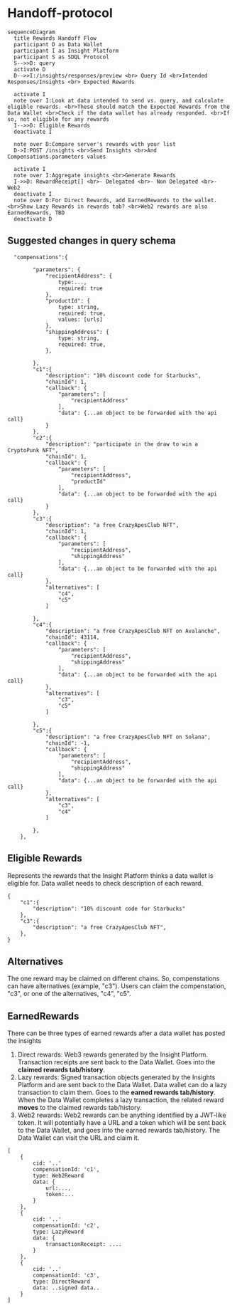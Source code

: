 # Handoff-protocol
```mermaid
sequenceDiagram
  title Rewards Handoff Flow
  participant D as Data Wallet
  participant I as Insight Platform
  participant S as SDQL Protocol
  S-->>D: query
  activate D
  D-->>I:/insights/responses/preview <br> Query Id <br>Intended Responses/Insights <br> Expected Rewards

  activate I
  note over I:Look at data intended to send vs. query, and calculate eligible rewards. <br>These should match the Expected Rewards from the Data Wallet <br>Check if the data wallet has already responded. <br>If so, not eligible for any rewards
  I-->>D: Eligible Rewards
  deactivate I

  note over D:Compare server's rewards with your list
  D->I:POST /insights <br>Send Insights <br>And Compensations.parameters values

  activate I
  note over I:Aggregate insights <br>Generate Rewards
  I->>D: RewardReceipt[] <br>- Delegated <br>- Non Delegated <br>- Web2
  deactivate I
  note over D:For Direct Rewards, add EarnedRewards to the wallet. <br>Show Lazy Rewards in rewards tab? <br>Web2 rewards are also EarnedRewards, TBD
  deactivate D
```

## Suggested changes in query schema
```
  "compensations":{
    
        "parameters": {
            "recipientAddress": {
                type:...,
                required: true
            },
            "productId": {
                type: string,
                required: true,
                values: [urls]
            },
            "shippingAddress": {
                type: string,
                required: true,
            },

        },
        "c1":{
            "description": "10% discount code for Starbucks",
            "chainId": 1,
            "callback": {
                "parameters": [
                    "recipientAddress"
                ],
                "data": {...an object to be forwarded with the api call}
            }
        },
        "c2":{
            "description": "participate in the draw to win a CryptoPunk NFT",
            "chainId": 1,
            "callback": {
                "parameters": [
                    "recipientAddress",
                    "productId"
                ],
                "data": {...an object to be forwarded with the api call}
            }
        },
        "c3":{
            "description": "a free CrazyApesClub NFT",
            "chainId": 1,
            "callback": {
                "parameters": [
                    "recipientAddress",
                    "shippingAddress"
                ],
                "data": {...an object to be forwarded with the api call}
            },
            "alternatives": [
                "c4",
                "c5"
            ]
            
        },
        "c4":{
            "description": "a free CrazyApesClub NFT on Avalanche",
            "chainId": 43114,
            "callback": {
                "parameters": [
                    "recipientAddress",
                    "shippingAddress"
                ],
                "data": {...an object to be forwarded with the api call}
            },
            "alternatives": [
                "c3",
                "c5"
            ]
            
        },
        "c5":{
            "description": "a free CrazyApesClub NFT on Solana",
            "chainId": -1,
            "callback": {
                "parameters": [
                    "recipientAddress",
                    "shippingAddress"
                ],
                "data": {...an object to be forwarded with the api call}
            },
            "alternatives": [
                "c3",
                "c4"
            ]
            
        },
    },
```

## Eligible Rewards
Represents the rewards that the Insight Platform thinks a data wallet is eligible for. Data wallet needs to check description of each reward.
```
{
    "c1":{
        "description": "10% discount code for Starbucks"
    },
    "c3":{
        "description": "a free CrazyApesClub NFT",
    },
}
```

## Alternatives
The one reward may be claimed on different chains. So, compenstations can have alternatives (example, "c3"). Users can claim the compenstation, "c3", or one of the alternatives, "c4", "c5".

## EarnedRewards
There can be three types of earned rewards after a data wallet has posted the insights
1. Direct rewards: Web3 rewards generated by the Insight Platform. Transaction receipts are sent back to the Data Wallet. Goes into the **claimed rewards tab/history**.
2. Lazy rewards: Signed transaction objects generated by the Insights Platform and are sent back to the Data Wallet. Data wallet can do a lazy transaction to claim them. Goes to the **earned rewards tab/history**. When the Data Wallet completes a lazy transaction, the related reward **moves** to the claimed rewards tab/history.
3. Web2 rewards: Web2 rewards can be anything identified by a JWT-like token. It will potentially have a URL and a token which will be sent back to the Data Wallet, and goes into the earned rewards tab/history. The Data Wallet can visit the URL and claim it.

```
[
    {
        cid: '..'
        compensationId: 'c1',
        type: Web2Reward
        data: {
            url:...,
            token:...
        }
    },
    {
        cid: '..'
        compensationId: 'c2',
        type: LazyReward
        data: {
            transactionReceipt: ....
        }
    },
    {
        cid: '..'
        compensationId: 'c3',
        type: DirectReward
        data: ..signed data..
    }
]
```